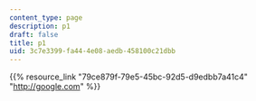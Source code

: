 ```yaml
---
content_type: page
description: p1
draft: false
title: p1
uid: 3c7e3399-fa44-4e08-aedb-458100c21dbb
---
```

{{% resource_link "79ce879f-79e5-45bc-92d5-d9edbb7a41c4" "http://google.com" %}}